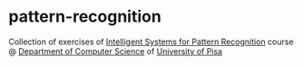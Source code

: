 # pattern-recognition
Collection of exercises of [Intelligent Systems for Pattern Recognition](https://esami.unipi.it/esami2/programma.php?c=42278&aa=2019&docente=&insegnamento=INTELLIGENT+SYSTEMS&sd=0) course @ [Department of Computer Science](https://di.unipi.it/en/?start=25) of [University of Pisa](https://unipi.it)

